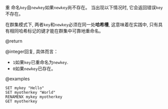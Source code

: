 重 命名`key`自`newkey`如果`newkey`尚不存在。
当出现以下情况时, 它会返回错误`key`不存在。

在群集模式下, 两者`key`和`newkey`必须在同一处**哈希槽**, 这意味着在实践中, 只有具有相同哈希标记的键才能在群集中可靠地重命名。

@return

@integer回复, 具体而言：

*   `1`如果`key`已重命名为`newkey`.
*   `0`如果`newkey`已存在。

@examples

```cli
SET mykey "Hello"
SET myotherkey "World"
RENAMENX mykey myotherkey
GET myotherkey
```

